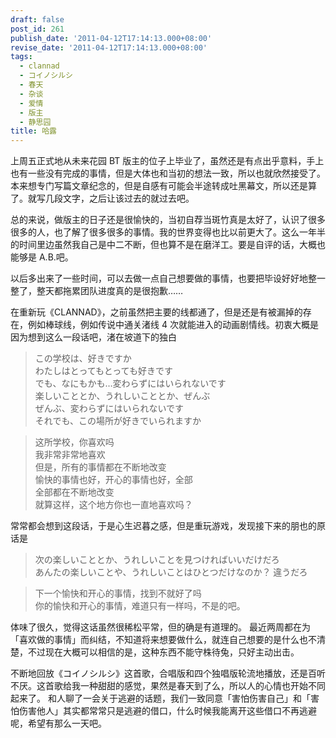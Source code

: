 ```yaml
---
draft: false
post_id: 261
publish_date: '2011-04-12T17:14:13.000+08:00'
revise_date: '2011-04-12T17:14:13.000+08:00'
tags:
  - clannad
  - コイノシルシ
  - 春天
  - 杂谈
  - 爱情
  - 版主
  - 静思园
title: 哈露
---
```


上周五正式地从未来花园 BT 版主的位子上毕业了，虽然还是有点出乎意料，手上也有一些没有完成的事情，但是大体也和当初的想法一致，所以也就欣然接受了。本来想专门写篇文章纪念的，但是自感有可能会半途转成吐黑幕文，所以还是算了。就写几段文字，之后让该过去的就过去吧。

总的来说，做版主的日子还是很愉快的，当初自荐当斑竹真是太好了，认识了很多很多的人，也了解了很多很多的事情。我的世界变得也比以前更大了。这么一年半的时间里边虽然我自己是中二不断，但也算不是在磨洋工。要是自评的话，大概也能够是 A.B.吧。

以后多出来了一些时间，可以去做一点自己想要做的事情，也要把毕设好好地整一整了，整天都拖累团队进度真的是很抱歉……

在重新玩《CLANNAD》，之前虽然把主要的线都通了，但是还是有被漏掉的存在，例如棒球线，例如传说中通关渚线 4 次就能进入的动画剧情线。初衷大概是因为想到这么一段话吧，渚在坡道下的独白

> この学校は、好きですか\
> わたしはとってもとっても好きです\
> でも、なにもかも…変わらずにはいられないです\
> 楽しいこととか、うれしいこととか、ぜんぶ\
> ぜんぶ、変わらずにはいられないです\
> それでも、この場所が好きでいられますか

> 这所学校，你喜欢吗\
> 我非常非常地喜欢\
> 但是，所有的事情都在不断地改变\
> 愉快的事情也好，开心的事情也好，全部\
> 全部都在不断地改变\
> 就算这样，这个地方你也一直地喜欢吗？

常常都会想到这段话，于是心生迟暮之感，但是重玩游戏，发现接下来的朋也的原话是

> 次の楽しいこととか、うれしいことを見つければいいだけだろ\
> あんたの楽しいことや、うれしいことはひとつだけなのか？ 違うだろ

> 下一个愉快和开心的事情，找到不就好了吗\
> 你的愉快和开心的事情，难道只有一样吗，不是的吧。

体味了很久，觉得这话虽然很稀松平常，但的确是有道理的。
最近两周都在为「喜欢做的事情」而纠结，不知道将来想要做什么，就连自己想要的是什么也不清楚，不过现在大概可以相信的是，这种东西不能守株待兔，只好主动出击。

不断地回放《コイノシルシ》这首歌，合唱版和四个独唱版轮流地播放，还是百听不厌。这首歌给我一种甜甜的感觉，果然是春天到了么，所以人的心情也开始不同起来了。
和人聊了一会关于逃避的话题，我们一致同意「害怕伤害自己」和「害怕伤害他人」其实都常常只是逃避的借口，什么时候我能离开这些借口不再逃避呢，希望有那么一天吧。
